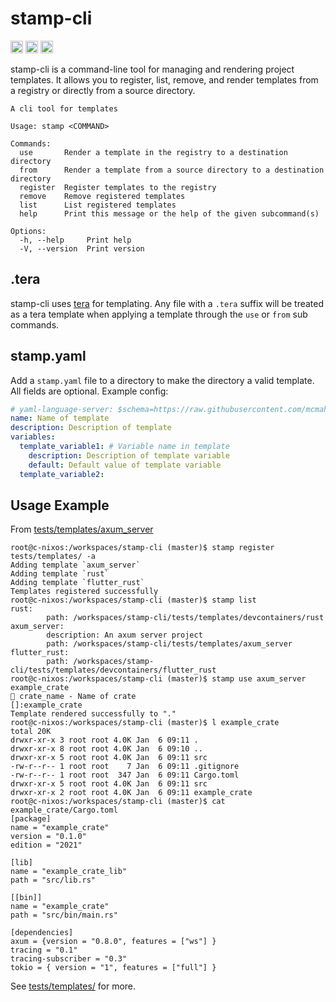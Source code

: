 # stamp-cli

[<img alt="github" src="https://img.shields.io/badge/github-mcmah309/stamp--cli-8da0cb?style=for-the-badge&labelColor=555555&logo=github" height="20">](https://github.com/mcmah309/stamp-cli)
[<img alt="crates.io" src="https://img.shields.io/crates/v/stamp-cli.svg?style=for-the-badge&color=fc8d62&logo=rust" height="20">](https://crates.io/crates/stamp-cli)
[<img alt="docs.rs" src="https://img.shields.io/badge/docs.rs-stamp--cli-66c2a5?style=for-the-badge&labelColor=555555&logo=docs.rs" height="20">](https://docs.rs/stamp-cli)

stamp-cli is a command-line tool for managing and rendering project templates. It allows you to register, list, remove, and render templates from a registry or directly from a source directory.

```console
A cli tool for templates

Usage: stamp <COMMAND>

Commands:
  use       Render a template in the registry to a destination directory
  from      Render a template from a source directory to a destination directory
  register  Register templates to the registry
  remove    Remove registered templates
  list      List registered templates
  help      Print this message or the help of the given subcommand(s)

Options:
  -h, --help     Print help
  -V, --version  Print version
```

## .tera
stamp-cli uses [tera](https://keats.github.io/tera/docs/) for templating. Any file with a `.tera`
suffix will be treated as a tera template when applying a template through the `use` or `from`
sub commands.

## stamp.yaml
Add a `stamp.yaml` file to a directory to make the directory a valid template. All fields are optional. Example config:
```yaml
# yaml-language-server: $schema=https://raw.githubusercontent.com/mcmah309/stamp-cli/master/src/schemas/stamp-schema.json
name: Name of template
description: Description of template
variables:
  template_variable1: # Variable name in template
    description: Description of template variable 
    default: Default value of template variable
  template_variable2:
```
## Usage Example
From [tests/templates/axum_server](https://github.com/mcmah309/stamp-cli/tree/master/tests/templates/axum_server)
```console
root@c-nixos:/workspaces/stamp-cli (master)$ stamp register tests/templates/ -a
Adding template `axum_server`
Adding template `rust`
Adding template `flutter_rust`
Templates registered successfully
root@c-nixos:/workspaces/stamp-cli (master)$ stamp list
rust:
        path: /workspaces/stamp-cli/tests/templates/devcontainers/rust
axum_server:
        description: An axum server project
        path: /workspaces/stamp-cli/tests/templates/axum_server
flutter_rust:
        path: /workspaces/stamp-cli/tests/templates/devcontainers/flutter_rust
root@c-nixos:/workspaces/stamp-cli (master)$ stamp use axum_server example_crate
🎤 crate_name - Name of crate
[]:example_crate
Template rendered successfully to "."
root@c-nixos:/workspaces/stamp-cli (master)$ l example_crate
total 20K
drwxr-xr-x 3 root root 4.0K Jan  6 09:11 .
drwxr-xr-x 8 root root 4.0K Jan  6 09:10 ..
drwxr-xr-x 5 root root 4.0K Jan  6 09:11 src
-rw-r--r-- 1 root root    7 Jan  6 09:11 .gitignore
-rw-r--r-- 1 root root  347 Jan  6 09:11 Cargo.toml
drwxr-xr-x 5 root root 4.0K Jan  6 09:11 src
drwxr-xr-x 2 root root 4.0K Jan  6 09:11 example_crate
root@c-nixos:/workspaces/stamp-cli (master)$ cat example_crate/Cargo.toml 
[package]
name = "example_crate"
version = "0.1.0"
edition = "2021"

[lib]
name = "example_crate_lib"
path = "src/lib.rs"

[[bin]]
name = "example_crate"
path = "src/bin/main.rs"

[dependencies]
axum = {version = "0.8.0", features = ["ws"] }
tracing = "0.1"
tracing-subscriber = "0.3"
tokio = { version = "1", features = ["full"] }
```

See [tests/templates/](https://github.com/mcmah309/stamp-cli/tree/master/tests/templates) for more.

